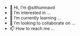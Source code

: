 - 👋 Hi, I’m @sithumnavd
- 👀 I’m interested in ...
- 🌱 I’m currently learning ...
- 💞️ I’m looking to collaborate on ...
- 📫 How to reach me ...

<!---
sithumnavd/sithumnavd is a ✨ special ✨ repository because its `README.md` (this file) appears on your GitHub profile.
You can click the Preview link to take a look at your changes.
--->
